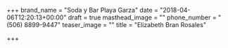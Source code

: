 +++
brand_name = "Soda y Bar Playa Garza"
date = "2018-04-06T12:20:13+00:00"
draft = true
masthead_image = ""
phone_number = "(506) 8899-9447"
teaser_image = ""
title = "Elizabeth Bran Rosales"

+++
